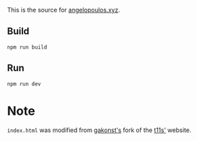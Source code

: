 This is the source for [angelopoulos.xyz](https://angelopoulos.xyz). 

## Build
`npm run build`

## Run
`npm run dev`

# Note
`index.html` was modified from [gakonst's](https://github.com/gakonst/gakonst.github.io) fork of the [t11s'](https://github.com/transmissions11/transmissions11.github.io) website.
